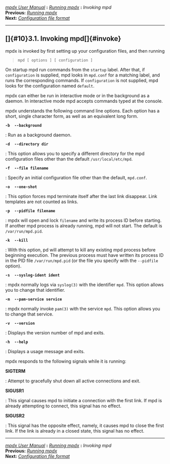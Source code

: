 [*mpdx User Manual*](README.md) **:** [*Running mpdx*](mpd9.md) **:**
*Invoking mpd*\
**Previous:** [*Running mpdx*](mpd9.md)\
**Next:** [*Configuration file format*](mpd11.md)

------------------------------------------------------------------------

## []{#10}3.1. Invoking mpd[]{#invoke}

mpdx is invoked by first setting up your configuration files, and then
running

> ` mpd [ options ] [ configuration ] `

On startup mpd run commands from the `startup` label. After that, if
`configuration` is supplied, mpd looks in `mpd.conf` for a matching
label, and runs the corresponding commands. If `configuration` is not
supplied, mpd looks for the configuration named `default`.

mpdx can either be run in interactive mode or in the background as a
daemon. In interactive mode mpd accepts commands typed at the console.

mpdx understands the following command line options. Each option has a
short, single character form, as well as an equivalent long form.

**`-b  --background`**

:   Run as a background daemon.

**`-d  --directory dir`**

:   This option allows you to specify a different directory for the mpd
    configuration files other than the default `/usr/local/etc/mpd`.

**`-f  --file filename`**

:   Specify an initial configuration file other than the default,
    `mpd.conf`.

**`-o  --one-shot`**

:   This option forces mpd terminate itself after the last link
    disappear. Link templates are not counted as links.

**`-p  --pidfile filename`**

:   mpdx will open and lock `filename` and write its process ID before
    starting. If another mpd process is already running, mpd will not
    start. The default is `/var/run/mpd.pid`.

**`-k  --kill`**

:   With this option, pd will attempt to kill any existing mpd process
    before beginning execution. The previous process must have written
    its process ID in the PID file `/var/run/mpd.pid` (or the file you
    specify with the `--pidfile` option).

**`-s  --syslog-ident ident`**

:   mpdx normally logs via `syslog(3)` with the identifier `mpd`. This
    option allows you to change that identifier.

**`-m  --pam-service service`**

:   mpdx normally invoke `pam(3)` with the service `mpd`. This option
    allows you to change that service.

**`-v  --version`**

:   Displays the version number of mpd and exits.

**`-h  --help`**

:   Displays a usage message and exits.

mpdx responds to the following signals while it is running:

**SIGTERM**

:   Attempt to gracefully shut down all active connections and exit.

**SIGUSR1**

:   This signal causes mpd to initiate a connection with the first link.
    If mpd is already attempting to connect, this signal has no effect.

**SIGUSR2**

:   This signal has the opposite effect, namely, it causes mpd to close
    the first link. If the link is already in a closed state, this
    signal has no effect.

------------------------------------------------------------------------

[*mpdx User Manual*](README.md) **:** [*Running mpdx*](mpd9.md) **:**
*Invoking mpd*\
**Previous:** [*Running mpdx*](mpd9.md)\
**Next:** [*Configuration file format*](mpd11.md)

